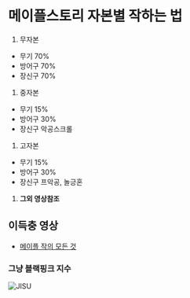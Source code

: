 # 메이플스토리 자본별 작하는 법
1. 무자본<br>
  - 무기 70%
  - 방어구 70%
  - 장신구 70%
1. 중자본
  - 무기 15%
  - 방어구 30%
  - 장신구 악공스크롤
1. 고자본
  - 무기 15%
  - 방어구 30%
  - 장신구 프악공, 놀긍혼
 1. **그외 영상참조**
## 이득충 영상
 - [메이플 작의 모든 것](https://www.youtube.com/watch?v=nprW-Oy54ew&t=736s)
### 그냥 블랙핑크 지수
 ![JISU](https://postfiles.pstatic.net/MjAyMDA4MTdfMjE3/MDAxNTk3NjI3OTA0ODc3.p9AwXJzKH_L0NP2cm137GGd6QK30KnAwaENN_BTqnfYg.Zl-KGLqCZ7PFaBldR9TYM6L2Y6TfA5Wmxasiy0ySJSYg.JPEG.chichoobaby/http3A2F2Fxkxqjlzvieat874751.gcdn.ntruss.com2F22F20202F99a92F299a95485c59cc1e7b75f5b106caee518162deb6fab59e9178e9c14fe22fd1136_o_st.jpg?type=w966 "블랙핑크지수")
